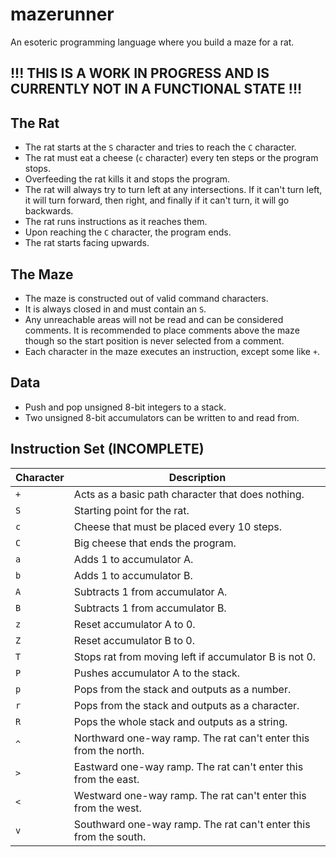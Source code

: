 # mazerunner
An esoteric programming language where you build a maze for a rat.

## !!! THIS IS A WORK IN PROGRESS AND IS CURRENTLY NOT IN A FUNCTIONAL STATE !!!

## The Rat
- The rat starts at the `S` character and tries to reach the `C` character.
- The rat must eat a cheese (`c` character) every ten steps or the program stops.
- Overfeeding the rat kills it and stops the program.
- The rat will always try to turn left at any intersections. If it can't turn left, it will turn forward, then right, and finally if it can't turn, it will go backwards.
- The rat runs instructions as it reaches them.
- Upon reaching the `C` character, the program ends.
- The rat starts facing upwards.

## The Maze
- The maze is constructed out of valid command characters.
- It is always closed in and must contain an `S`.
- Any unreachable areas will not be read and can be considered comments. It is recommended to place comments above the maze though so the start position is never selected from a comment.
- Each character in the maze executes an instruction, except some like `+`.

## Data
- Push and pop unsigned 8-bit integers to a stack.
- Two unsigned 8-bit accumulators can be written to and read from.

## Instruction Set (INCOMPLETE)
| Character | Description                                                      |
|-----------|------------------------------------------------------------------|
| `+`       | Acts as a basic path character that does nothing.                |
| `S`       | Starting point for the rat.                                      |
| `c`       | Cheese that must be placed every 10 steps.                       |
| `C`       | Big cheese that ends the program.                                |
| `a`       | Adds 1 to accumulator A.                                         |
| `b`       | Adds 1 to accumulator B.                                         |
| `A`       | Subtracts 1 from accumulator A.                                  |
| `B`       | Subtracts 1 from accumulator B.                                  |
| `z`       | Reset accumulator A to 0.                                        |
| `Z`       | Reset accumulator B to 0.                                        |
| `T`       | Stops rat from moving left if accumulator B is not 0.            |
| `P`       | Pushes accumulator A to the stack.                               |
| `p`       | Pops from the stack and outputs as a number.                     |
| `r`       | Pops from the stack and outputs as a character.                  |
| `R`       | Pops the whole stack and outputs as a string.                    |
| `^`       | Northward one-way ramp. The rat can't enter this from the north. |
| `>`       | Eastward one-way ramp. The rat can't enter this from the east.   |
| `<`       | Westward one-way ramp. The rat can't enter this from the west.   |
| `v`       | Southward one-way ramp. The rat can't enter this from the south. |
